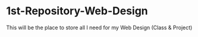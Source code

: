 # 1st-Repository-Web-Design
This will be the place to store all I need for my Web Design (Class &amp; Project)
